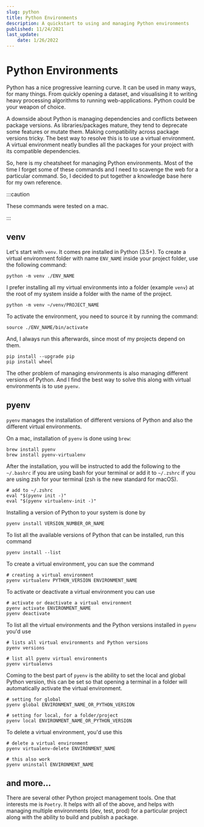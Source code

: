 ```yaml
---
slug: python
title: Python Environments
description: A quickstart to using and managing Python environments
published: 11/24/2021
last_update:
    date: 1/26/2022
---
```


# Python Environments

Python has a nice progressive learning curve. It can be used in many ways, for many things. From quickly opening a dataset, and visualising it to writing heavy processing algorithms to running web-applications. Python could be your weapon of choice.

A downside about Python is managing dependencies and conflicts between package versions. As libraries/packages mature, they tend to deprecate some features or mutate them. Making compatibility across package versions tricky. The best way to resolve this is to use a virtual environment. A virtual environment neatly bundles all the packages for your project with its compatible dependencies.

So, here is my cheatsheet for managing Python environments. Most of the time I forget some of these commands and I need to scavenge the web for a particular command. So, I decided to put together a knowledge base here for my own reference.

:::caution

These commands were tested on a mac.

:::

## venv

Let's start with `venv`. It comes pre installed in Python (3.5+). To create a virtual environment folder with name `ENV_NAME` inside your project folder, use the following command:

```shell
python -m venv ./ENV_NAME
```

I prefer installing all my virtual environments into a folder (example `venv`) at the root of my system inside a folder with the name of the project.

```shell
python -m venv ~/venv/PROJECT_NAME
```

To activate the environment, you need to source it by running the command:

```shell
source ./ENV_NAME/bin/activate
```

And, I always run this afterwards, since most of my projects depend on them.

```shell
pip install --upgrade pip
pip install wheel
```

The other problem of managing environments is also managing different versions of Python. And I find the best way to solve this along with virtual environments is to use `pyenv`.

## pyenv

`pyenv` manages the installation of different versions of Python and also the different virtual environments.

On a mac, installation of `pyenv` is done using `brew`:

```shell
brew install pyenv
brew install pyenv-virtualenv
```

After the installation, you will be instructed to add the following to the `~/.bashrc` if you are using bash for your terminal or add it to `~/.zshrc` if you are using zsh for your terminal (zsh is the new standard for macOS).

```shell
# add to ~/.zshrc
eval "$(pyenv init -)"
eval "$(pyenv virtualenv-init -)"
```

Installing a version of Python to your system is done by

```shell
pyenv install VERSION_NUMBER_OR_NAME
```

To list all the available versions of Python that can be installed, run this command

```shell
pyenv install --list
```

To create a virtual environment, you can sue the command

```shell
# creating a virtual environment
pyenv virtualenv PYTHON_VERSION ENVIRONMENT_NAME
```

To activate or deactivate a virtual environment you can use

```shell
# activate or deactivate a virtual environment
pyenv activate ENVIRONMENT_NAME
pyenv deactivate
```

To list all the virtual environments and the Python versions installed in `pyenv` you'd use

```shell
# lists all virtual environments and Python versions
pyenv versions

# list all pyenv virtual environments
pyenv virtualenvs
```

Coming to the best part of `pyenv` is the ability to set the local and global Python version, this can be set so that opening a terminal in a folder will automatically activate the virtual environment.

```shell
# setting for global
pyenv global ENVIRONMENT_NAME_OR_PYTHON_VERSION

# setting for local, for a folder/project
pyenv local ENVIRONMENT_NAME_OR_PYTHON_VERSION
```

To delete a virtual environment, you'd use this

```shell
# delete a virtual environment
pyenv virtualenv-delete ENVIRONMENT_NAME

# this also work
pyenv uninstall ENVIRONMENT_NAME
```

## and more...

There are several other Python project management tools. One that interests me is `Poetry`. It helps with all of the above, and helps with managing multiple environments (dev, test, prod) for a particular project along with the ability to build and publish a package.

